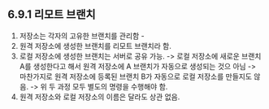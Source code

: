 
## 6.9.1 리모트 브랜치
1. 저장소는 각자의 고유한 브랜치를 관리함 -
2. 원격 저장소에 생성한 브랜치를 리모트 브랜치라 함.
3. 로컬 저장소에 생성한 브랜치는 서버로 공유 가능.
 -> 로컬 저장소에 새로운 브랜치 A를 생성한다고 해서 원격 저장소에 A 브랜치가 자동으로 생성되는 것으 아님
 -> 마찬가지로 원격 저장소에 등록된 브랜치 B가 자동으로 로컬 저장소를 만들지도 않음.
 -> 위 두 과정 모두 별도의 명령을 수행해야 함.
 4. 원격 저장소와 로컬 저장소의 이름은 달라도 상관 없음. 
